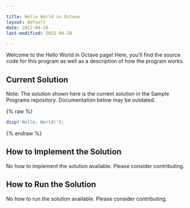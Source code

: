 ```yaml
---

title: Hello World in Octave
layout: default
date: 2022-04-28
last-modified: 2022-04-28

---
```


Welcome to the Hello World in Octave page! Here, you'll find the source code for this program as well as a description of how the program works.

## Current Solution

Note: The solution shown here is the current solution in the Sample Programs repository. Documentation below may be outdated.

{% raw %}

```Octave
disp('Hello, World!');

```

{% endraw %}

## How to Implement the Solution

No how to implement the solution available. Please consider contributing.

## How to Run the Solution

No how to run the solution available. Please consider contributing.